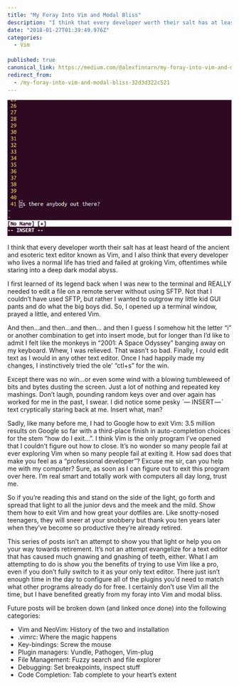 ```yaml
---
title: "My Foray Into Vim and Modal Bliss"
description: "I think that every developer worth their salt has at least heard of the ancient and esoteric text editor known as Vim, and I also think that every developer who lives a normal life has tried and…"
date: "2018-01-27T01:39:49.976Z"
categories: 
  - Vim

published: true
canonical_link: https://medium.com/@alexfinnarn/my-foray-into-vim-and-modal-bliss-32d3d322c521
redirect_from:
  - /my-foray-into-vim-and-modal-bliss-32d3d322c521
---
```


![](./asset-1.png)

I think that every developer worth their salt has at least heard of the ancient and esoteric text editor known as Vim, and I also think that every developer who lives a normal life has tried and failed at groking Vim, oftentimes while staring into a deep dark modal abyss.

I first learned of its legend back when I was new to the terminal and REALLY needed to edit a file on a remote server without using SFTP. Not that I couldn’t have used SFTP, but rather I wanted to outgrow my little kid GUI pants and do what the big boys did. So, I opened up a terminal window, prayed a little, and entered Vim.

And then…and then…and then… and then I guess I somehow hit the letter “i” or another combination to get into insert mode, but for longer than I’d like to admit I felt like the monkeys in “2001: A Space Odyssey” banging away on my keyboard. Whew, I was relieved. That wasn’t so bad. Finally, I could edit text as I would in any other text editor. Once I had happily made my changes, I instinctively tried the ole’ “ctl+s” for the win.

Except there was no win…or even some wind with a blowing tumbleweed of bits and bytes dusting the screen. Just a lot of nothing and repeated key mashings. Don’t laugh, pounding random keys over and over again has worked for me in the past, I swear. I did notice some pesky \`— INSERT — \` text cryptically staring back at me. Insert what, man?

Sadly, like many before me, I had to Google how to exit Vim: 3.5 million results on Google so far with a third-place finish in auto-completion choices for the stem “how do I exit…”. I think Vim is the only program I’ve opened that I couldn’t figure out how to close. It’s no wonder so many people fail at ever exploring Vim when so many people fail at exiting it. How sad does that make you feel as a “professional developer”? Excuse me sir, can you help me with my computer? Sure, as soon as I can figure out to exit this program over here. I’m real smart and totally work with computers all day long, trust me.

So if you’re reading this and stand on the side of the light, go forth and spread that light to all the junior devs and the meek and the mild. Show them how to exit Vim and how great your dotfiles are. Like snotty-nosed teenagers, they will sneer at your snobbery but thank you ten years later when they’ve become so productive they’re already retired.

This series of posts isn’t an attempt to show you that light or help you on your way towards retirement. It’s not an attempt evangelize for a text editor that has caused much gnawing and gnashing of teeth, either. What I am attempting to do is show you the benefits of trying to use Vim like a pro, even if you don’t fully switch to it as your only text editor. There just isn’t enough time in the day to configure all of the plugins you’d need to match what other programs already do for free. I certainly don’t use Vim all the time, but I have benefited greatly from my foray into Vim and modal bliss.

Future posts will be broken down (and linked once done) into the following categories:

-   Vim and NeoVim: History of the two and installation
-   .vimrc: Where the magic happens
-   Key-bindings: Screw the mouse
-   Plugin managers: Vundle, Pathogen, Vim-plug
-   File Management: Fuzzy search and file explorer
-   Debugging: Set breakpoints, inspect stuff
-   Code Completion: Tab complete to your heart’s extent
